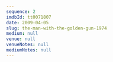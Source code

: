 ```yaml
---
sequence: 2
imdbId: tt0071807
date: 2009-04-05
slug: the-man-with-the-golden-gun-1974
medium: null
venue: null
venueNotes: null
mediumNotes: null
---
```


